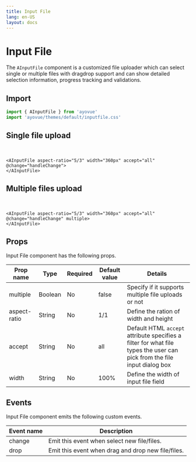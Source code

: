 ```yaml
---
title: Input File
lang: en-US
layout: docs
---
```


<script setup lang="ts">
 import {shallowRef} from "vue"; 
import { AInputFile } from '../../src/'
import { AInputFileMeta } from '../../src/components/AInputFile/AInputFile.meta'
// import PG from '../../src/playground/PG.vue'

// const showingDialog = shallowRef(false);

function handleChange(e) {
  console.log(e);
}
function handleDrop(e) {
  console.log(e);
}

</script>

# Input File

The <code>AInputFile</code> component is a customized file uploader which can select single or multiple files with dragdrop support and can show detailed selection information, progress tracking and validations.

## Import

```js
import { AInputFile } from 'ayovue'
import 'ayovue/themes/default/inputfile.css'
```

## Single file upload

  <div>
    <AInputFile
      aspect-ratio="5/3"
      width="360px"
      accept="all"
      @change="handleChange"
      @drop="handleDrop"
    >
    </AInputFile>
  </div><br/>

```vue
<AInputFile aspect-ratio="5/3" width="360px" accept="all" @change="handleChange">
</AInputFile>
```

## Multiple files upload

  <div>
    <AInputFile
      aspect-ratio="5/3"
      width="360px"
      accept="all"
      @change="handleChange" 
      @drop="handleDrop"
      multiple
    >
    </AInputFile>
  </div><br/>

```vue
<AInputFile aspect-ratio="5/3" width="360px" accept="all" @change="handleChange" multiple>
</AInputFile>
```

## Props

Input File component has the following props.

| Prop name    | Type    | Required | Default value | Details                                                                                                                            |
| ------------ | ------- | -------- | ------------- | ---------------------------------------------------------------------------------------------------------------------------------- |
| multiple     | Boolean | No       | false         | Specify if it supports multiple file uploads or not                                                                                |
| aspect-ratio | String  | No       | 1/1           | Define the ration of width and height                                                                                              |
| accept       | String  | No       | all           | Default HTML <code>accept</code> attribute specifies a filter for what file types the user can pick from the file input dialog box |
| width        | String  | No       | 100%          | Define the width of input file field                                                                                               |

## Events

Input File component emits the following custom events.

| Event name | Description                                        |
| ---------- | -------------------------------------------------- |
| change     | Emit this event when select new file/files.        |
| drop       | Emit this event when drag and drop new file/files. |
